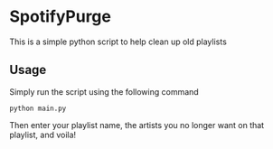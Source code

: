 # SpotifyPurge

This is a simple python script to help clean up old playlists

## Usage

Simply run the script using the following command

    python main.py
    
Then enter your playlist name, the artists you no longer want on that playlist, and voila!
